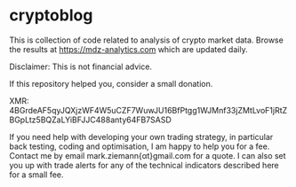 # cryptoblog

This is collection of code related to analysis of crypto market data.
Browse the results at https://mdz-analytics.com which are updated daily.

Disclaimer: This is not financial advice.

If this repository helped you, consider a small donation. 

XMR: 4BGrdeAF5qyJQXjzWF4W5uCZF7WuwJU16BfPtgg1WJMnf33jZMtLvoF1jRtZBGpLtz5BQZaLYiBFJJC488anty64FB7SASD

If you need help with developing your own trading strategy, in particular back testing, coding and optimisation, I am happy to help you for a fee.
Contact me by email mark.ziemann{αt}gmail.com for a quote.
I can also set you up with trade alerts for any of the technical indicators described here for a small fee.
